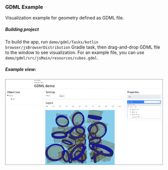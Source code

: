 ### GDML Example

Visualization example for geometry defined as GDML file. 

##### Building project

To build the app, run `demo/gdml/Tasks/kotlin browser/jsBrowserDistribution` Gradle task, then 
drag-and-drop GDML file to the window to see visualization. For an example file, you can use 
`demo/gdml/src/jsMain/resources/cubes.gdml`.

##### Example view:

![](../../docs/images/gdml-demo.png)
